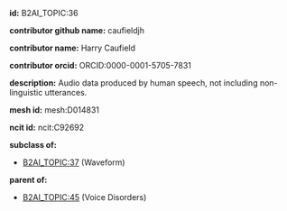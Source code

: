 **id:** B2AI_TOPIC:36

**contributor github name:** caufieldjh

**contributor name:** Harry Caufield

**contributor orcid:** ORCID:0000-0001-5705-7831

**description:** Audio data produced by human speech, not including non-linguistic utterances.

**mesh id:** mesh:D014831

**ncit id:** ncit:C92692

**subclass of:**

- [B2AI_TOPIC:37](../topics/Waveform.markdown) (Waveform)

**parent of:**

- [B2AI_TOPIC:45](../topics/VoiceDisorders.markdown) (Voice Disorders)
